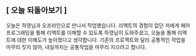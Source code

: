 ## [ 오늘 되돌아보기 ]

오늘은 하영님과 오프라인으로 만나서 작업했습니다. 리액트의 경험이 없던 저에게 페어프로그래밍을 통해 리액트를 이해할 수 있도록 하영님이 도와주셨고, 오늘을 통해 리액트에 대한 이해도가 높아졌다고 생각합니다. 기존의 프로젝트와 달리 공통적인 작업을 마무리 짓지 않아, 내일까지는 공통작업을 마무리 지으려고 합니다. 

